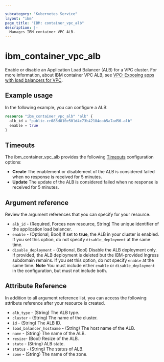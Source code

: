 ```yaml
---

subcategory: "Kubernetes Service"
layout: "ibm"
page_title: "IBM: container_vpc_alb"
description: |-
  Manages IBM container VPC ALB.
---
```


# ibm_container_vpc_alb
Enable or disable an Application Load Balancer (ALB) for a VPC cluster. For more information, about IBM container VPC ALB, see [VPC: Exposing apps with load balancers for VPC](https://cloud.ibm.com/docs/containers?topic=containers-vpc-lbaas).

## Example usage
In the following example, you can configure a ALB:

```terraform
resource "ibm_container_vpc_alb" "alb" {
  alb_id = "public-cr083d810e501d4c73b42184eab5a7ad56-alb"
  enable = true
}

```

## Timeouts

The ibm_container_vpc_alb provides the following [Timeouts](https://www.terraform.io/docs/language/resources/syntax.html) configuration options:

- **Create** The enablement or disablement of the ALB is considered failed when no response is received for 5 minutes. 
- **Update** The update of the ALB is considered failed when no response is received for 5 minutes. 

## Argument reference
Review the argument references that you can specify for your resource.

- `alb_id` - (Required, Forces new resource, String) The unique identifier of the application load balancer.
- `enable` - (Optional, Bool) If set to **true**, the ALB in your cluster is enabled. If you set this option, do not specify `disable_deployment` at the same time.
- `disable_deployment` - (Optional, Bool) Disable the ALB deployment only. If provided, the ALB deployment is deleted but the IBM-provided Ingress subdomain remains. If you set this option, do not specify `enable` at the same time.
**Note** You must include either `enable` or `disable_deployment` in the configuration, but must not include both.


## Attribute Reference
In addition to all argument reference list, you can access the following attribute reference after your resource is created.

- `alb_type` - (String) The ALB type.
- `cluster` - (String) The name of the cluster.
- `id` - (String) The ALB ID.
- `load_balancer_hostname` - (String) The host name of the ALB.
- `name` - (String) The name of the ALB.
- `resize`- (Bool) Resize of the ALB.
- `state` - (String) ALB state.
- `status` - (String) The status of ALB.
- `zone` - (String) The name of the zone.
